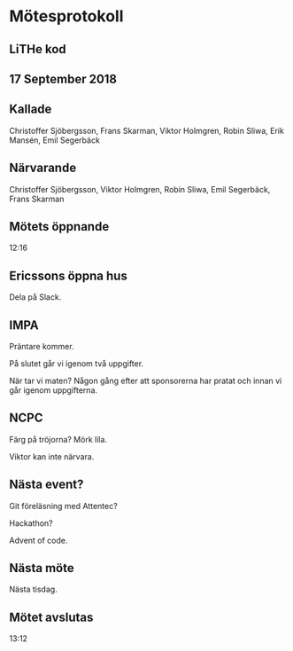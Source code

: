 # Mötesprotokoll

## LiTHe kod

## 17 September 2018

## Kallade
Christoffer Sjöbergsson, Frans Skarman, Viktor Holmgren, Robin Sliwa, Erik Mansén, Emil Segerbäck

## Närvarande
Christoffer Sjöbergsson, Viktor Holmgren, Robin Sliwa, Emil Segerbäck, Frans Skarman

## Mötets öppnande
12:16

## Ericssons öppna hus
Dela på Slack.

## IMPA
Präntare kommer.

På slutet går vi igenom två uppgifter.

När tar vi maten? Någon gång efter att sponsorerna har pratat och innan vi går igenom uppgifterna.

## NCPC
Färg på tröjorna? Mörk lila.

Viktor kan inte närvara.

## Nästa event?
Git föreläsning med Attentec?

Hackathon?

Advent of code.

## Nästa möte
Nästa tisdag.

## Mötet avslutas
13:12
